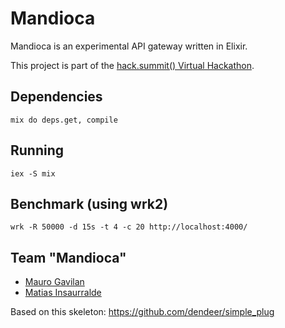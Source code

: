 Mandioca
==========

Mandioca is an experimental API gateway written in Elixir.

This project is part of the [hack.summit() Virtual Hackathon](https://www.koding.com/Hackathon).

## Dependencies

```mix do deps.get, compile```

## Running

```iex -S mix```

## Benchmark (using wrk2)

```wrk -R 50000 -d 15s -t 4 -c 20 http://localhost:4000/```

## Team "Mandioca"

- [Mauro Gavilan](https://github.com/mauroot)
- [Matias Insaurralde](https://github.com/matiasinsaurralde)

Based on this skeleton: https://github.com/dendeer/simple_plug
